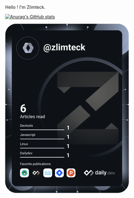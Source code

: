 Hello ! I'm Zlimteck.

[![Anurag's GitHub stats](https://github-readme-stats.vercel.app/api?username=anuraghazra)](https://github.com/zlimteck/github-readme-stats)

<a href="https://app.daily.dev/DailyDevTips"><img src="https://github.com/zlimteck/zlimteck/blob/main/devcard.svg" width="400" alt="Zlimteck Dev Card"/></a>
